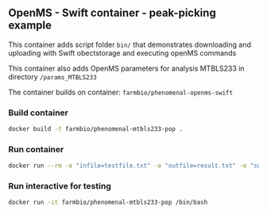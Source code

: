 ## OpenMS - Swift container - peak-picking example

This container adds script folder ``bin/``  that demonstrates downloading and uploading with Swift obectstorage and executing openMS commands

This container also adds OpenMS parameters for analysis MTBLS233 in directory ``/params_MTBLS233``
  
The container builds on container: ``farmbio/phenomenal-openms-swift``

### Build container 
```bash
docker build -t farmbio/phenomenal-mtbls233-pop .
```

### Run container 

```bash
docker run --rm -e "infile=testfile.txt" -e "outfile=result.txt" -e "swift_container_input=anders-test" -e "swift_container_output=anders-test" -e "OS_AUTH_URL=https://identity1.citycloud.com:5000/v3/" -e "OS_AUTH_VERSION=3" -e "OS_TENANT_NAME=your-tenant-name" -e "OS_TENANT_ID=17bcdf88f1fd40de85f53b5038722681" -e "OS_REGION_NAME=Lon1" -e "OS_DOMAIN_ID=08ba9f88ca5647b0ad4d651698eef3d0" -e "OS_USER_DOMAIN_ID=08ba9f88ca5647b0ad4d651698eef3d0" -e "OS_USERNAME=your-username" -e "OS_PASSWORD=your-password" bin/PeakPickerHiRes.py
```

### Run interactive for testing
```bash
docker run -it farmbio/phenomenal-mtbls233-pop /bin/bash
